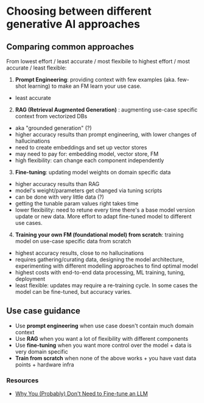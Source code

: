 # Choosing between different generative AI approaches

## Comparing common approaches

From lowest effort / least accurate / most flexibile to highest effort / most accurate / least flexible:

1. **Prompt Engineering**: providing context with few examples (aka. few-shot learning) to make an FM learn your use case.
  -  least accurate
2. **RAG (Retrieval Augmented Generation)** : augmenting use-case specific context from vectorized DBs
  - aka "grounded generation" (?)
  - higher accuracy results than prompt engineering, with lower changes of hallucinations
  - need to create embeddings and set up vector stores
  - may need to pay for: embedding model, vector store, FM
  - high flexibility: can change each component independently
3. **Fine-tuning**: updating model weights on domain specific data
  - higher accuracy results than RAG
  - model's weight/parameters get changed via tuning scripts
  - can be done with very little data (?)
  - getting the tunable param values right takes time
  - lower flexibility: need to retune every time there's a base model version update or new data. More effort to adapt fine-tuned model to different use cases.
4. **Training your own FM (foundational model) from scratch**: training model on use-case specific data from scratch
  - highest accuracy results, close to no hallucinations
  - requires gathering/curating data, designing the model architecture, experimenting with different modelling approaches to find optimal model
  - highest costs with end-to-end data processing, ML training, tuning, deployment
  - least flexible: updates may require a re-training cycle. In some cases the model can be fine-tuned, but accuracy varies.

  ## Use case guidance

  - Use **prompt engineering** when use case doesn't contain much domain context
  - Use **RAG** when you want a lot of flexibility with different components
  - Use **fine-tuning** when you want more control over the model + data is very domain specific
  - **Train from scratch** when none of the above works + you have vast data points + hardware infra

  ### Resources
  - [Why You (Probably) Don't Need to Fine-tune an LLM](https://www.tidepool.so/2023/08/17/why-you-probably-dont-need-to-fine-tune-an-llm)